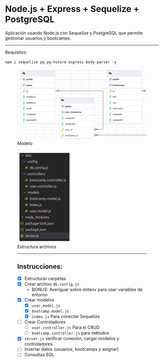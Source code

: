 # Node.js + Express + Sequelize + PostgreSQL
Aplicación usando Node.js con Sequelize y PostgreSQL que permite gestionar usuarios y bootcamps.

---

Requisitos:

`npm i sequelize pg pg-hstore express body-parser -y`

<figure>
    <img src="./assets/02.png" alt="Modelo" />
    <figcaption>Modelo</figcaption>
</figure>

<figure>
    <img src="./assets/01.png" alt="Estructura carpetas">
    <figcaption>Estructura archivos</figcaption>

---

## Instrucciones:
- [x] Estructurar carpetas
- [x] Crear archivo `db.config.js`
  - BONUS: Averiguar sobre dotenv para usar variables de entorno
- [x] Crear modelos
  - [x] `user.model.js`
  - [x] `bootcamp.model.js`
  - [x] `index.js` Para conectar Sequelize
- [ ] Crear Controladores
  - [ ] `user.controller.js` Para el CRUD
  - [ ] `bootcamp.controller.js` para métodos
- [x] `server.js` verificar conexión, cargar modelos y controladores
- [ ] Insertar datos (usuarios, bootcamps y asignar)
- [ ] Consultas SQL